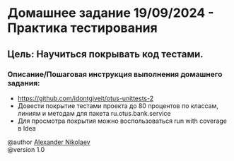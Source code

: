 # Домашнее задание 19/09/2024 - Практика тестирования
## Цель: Научиться покрывать код тестами.
### Описание/Пошаговая инструкция выполнения домашнего задания:
* https://github.com/idontgiveit/otus-unittests-2
* Довести покрытие тестами проекта до 80 процентов по классам, линиям и методам для пакета ru.otus.bank.service
* Для просмотра покрытия можно воспользоваться run with coverage в Idea

@author [Alexander Nikolaev](https://github.com/AlexNika)\
@version 1.0
